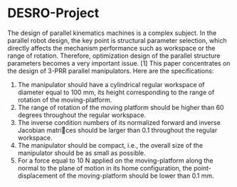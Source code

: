 # DESRO-Project

The design of parallel kinematics machines is a complex subject. In the parallel robot
design, the key point is structural parameter selection, which directly affects the mechanism
performance such as workspace or the range of rotation. Therefore, optimization design of
the parallel structure parameters becomes a very important issue. [1]
This paper concentrates on the design of 3-PRR parallel manipulators. Here are the
specifications:
1. The manipulator should have a cylindrical regular workspace of diameter equal to
100 mm, its height corresponding to the range of rotation of the moving-platform.
2. The range of rotation of the moving platform should be higher than 60 degrees
throughout the regular workspace.
3. The inverse condition numbers of its normalized forward and inverse Jacobian matrices should be larger than 0.1 throughout the regular workspace.
4. The manipulator should be compact, i.e., the overall size of the manipulator should
be as small as possible.
5. For a force equal to 10 N applied on the moving-platform along the normal to the plane
of motion in its home configuration, the point-displacement of the moving-platform
should be lower than 0.1 mm.
